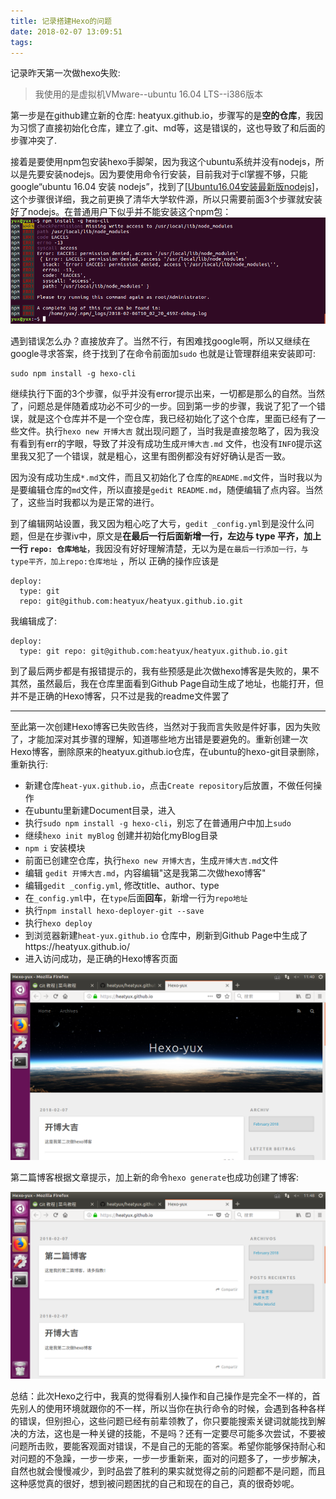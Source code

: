 ```yaml
---
title: 记录搭建Hexo的问题
date: 2018-02-07 13:09:51
tags:
---
```


记录昨天第一次做hexo失败:

> 我使用的是虚拟机VMware--ubuntu 16.04 LTS--i386版本

​第一步是在github建立新的仓库: heatyux.github.io，步骤写的是**空的仓库**，我因为习惯了直接初始化仓库，建立了.git、md等，这是错误的，这也导致了和后面的步骤冲突了.<!-- more -->

​接着是要使用npm包安装hexo手脚架，因为我这个ubuntu系统并没有nodejs，所以是先要安装nodejs。因为要使用命令行安装，目前我对于cl掌握不够，只能google“ubuntu 16.04 安装 nodejs”，找到了[[Ubuntu16.04安装最新版nodejs](https://www.jianshu.com/p/2b24cd430a7d)]，这个步骤很详细，我之前更换了清华大学软件源，所以只需要前面3个步骤就安装好了nodejs。在普通用户下似乎并不能安装这个npm包：![npm-hexo-err](./imgs/npm-hexo-err.png)

遇到错误怎么办？直接放弃了。当然不行，有困难找google啊，所以又继续在google寻求答案，终于找到了在命令前面加`sudo` 也就是让管理群组来安装即可:

```
sudo npm install -g hexo-cli
```

​继续执行下面的3个步骤，似乎并没有error提示出来，一切都是那么的自然。当然了，问题总是伴随着成功必不可少的一步。回到第一步的步骤，我说了犯了一个错误，就是这个仓库并不是一个空仓库，我已经初始化了这个仓库，里面已经有了一些文件。执行`hexo new 开博大吉` 就出现问题了，当时我是直接忽略了，因为我没有看到有err的字眼，导致了并没有成功生成`开博大吉.md` 文件，也没有`INFO`提示这里我又犯了一个错误，就是粗心，这里有图例都没有好好确认是否一致。

​因为没有成功生成`*.md`文件，而且又初始化了仓库的`README.md`文件，当时我以为是要编辑仓库的`md`文件，所以直接是`gedit README.md`，随便编辑了点内容。当然了，这些当时我都以为是正常的进行。

​到了编辑网站设置，我又因为粗心吃了大亏，`gedit _config.yml`到是没什么问题，但是在步骤iv中，原文是**在最后一行后面新增一行，左边与 type 平齐，加上一行 `repo: 仓库地址`**，我因没有好好理解清楚，无以为是`在最后一行添加一行，与type平齐，加上repo:仓库地址` ，所以 正确的操作应该是

```
deploy:
  type: git 
  repo: git@github.com:heatyux/heatyux.github.io.git
```

我编辑成了:

```
deploy:
  type: git repo: git@github.com:heatyux/heatyux.github.io.git
```

​到了最后两步都是有报错提示的，我有些预感是此次做hexo博客是失败的，果不其然，虽然最后，我在仓库里面看到Github Page自动生成了地址，也能打开，但并不是正确的Hexo博客，只不过是我的readme文件罢了

------

​至此第一次创建Hexo博客已失败告终，当然对于我而言失败是件好事，因为失败了，才能加深对其步骤的理解，知道哪些地方出错是要避免的。重新创建一次Hexo博客，删除原来的heatyux.github.io仓库，在ubuntu的hexo-git目录删除，重新执行:

- 新建仓库`heat-yux.github.io`，点击`Create repository`后放置，不做任何操作
- 在ubuntu里新建Document目录，进入
- 执行`sudo npm install -g hexo-cli`，别忘了在普通用户中加上`sudo`
- 继续`hexo init myBlog` 创建并初始化myBlog目录
- `npm i` 安装模块
- 前面已创建空仓库，执行`hexo new 开博大吉`，生成`开博大吉.md`文件
- 编辑 `gedit 开博大吉.md`，内容编辑"这是我第二次做hexo博客"
- 编辑`gedit _config.yml`, 修改title、author、type
- 在`_config.yml`中，在`type`后面**回车**，新增一行为`repo地址`
- 执行`npm install hexo-deployer-git --save`
- 执行`hexo deploy`
- 到浏览器新建`heat-yux.github.io` 仓库中，刷新到Github Page中生成了https://heatyux.github.io/
- 进入访问成功，是正确的Hexo博客页面

![second-create-hexo](./imgs/second-create-hexo.png)

第二篇博客根据文章提示，加上新的命令`hexo generate`也成功创建了博客:

![second-hexo-two](./imgs/second-hexo-two.png)

​总结：此次Hexo之行中，我真的觉得看别人操作和自己操作是完全不一样的，首先别人的使用环境就跟你的不一样，所以当你在执行命令的时候，会遇到各种各样的错误，但别担心，这些问题已经有前辈领教了，你只要能搜索关键词就能找到解决的方法，这也是一种关键的技能，不是吗？还有一定要尽可能多次尝试，不要被问题所击败，要能客观面对错误，不是自己的无能的答案。希望你能够保持耐心和对问题的不急躁，一步一步来，一步一步重新来，面对的问题多了，一步步解决，自然也就会慢慢减少，到时品尝了胜利的果实就觉得之前的问题都不是问题，而且这种感觉真的很好，想到被问题困扰的自己和现在的自己，真的很奇妙呢。
